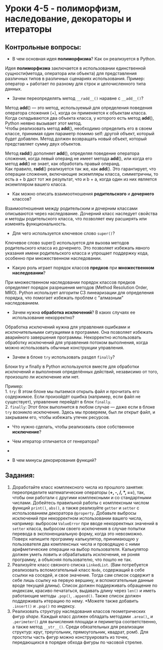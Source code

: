 # Уроки 4-5 - полиморфизм, наследование, декораторы и итераторы
## Контрольные вопросы:
- В чем основная идея __полиморфизма__? Как он реализуется в Python.

Идея __полиморфизма__ заключается в использовании единственной сущности(метода, оператора или объекта) для представления различных типов в различных сценариях использования.
Пример: оператор + работает по разному для строк и целочисленного типа данных.

- Зачем переопределять метод `__radd__()` наравне с 
`__add__()`?

Метод __add__() — это метод, используемый для определения поведения оператора сложения (+), когда он применяется к объектам класса. Когда складываются два объекта класса, у которого есть метод __add__(), Python неявно вызывает этот метод.
<br>Чтобы реализовать метод __add__(), необходимо определить его в своем классе, принимая один параметр помимо self: другой объект, который будет добавлен. Метод должен возвращать новый объект, который представляет сумму двух объектов.

Метод __radd__() дополняет __add__(), определяя поведение оператора сложения, когда левый операнд не имеет метода __add__(), или когда его метод __add__() не знает, как обработать правый операнд.
<br>Как правило, __radd__() реализуется так же, как __add__(). Это гарантирует, что операции сложения, включающие экземпляры класса, симметричны, то есть a + b даст тот же результат, что и b + a, когда один из них является экземпляром вашего класса.

- Как можно описать взаимоотношения 
__родительского__ и __дочернего__ классов?

Взаимоотношения между родительским и дочерним классами описываются через наследование. Дочерний класс наследует свойства и методы родительского класса, что позволяет ему расширять или изменять функциональность.

- Для чего используется ключевое 
слово `super()`?

Ключевое слово super() используется для вызова методов родительского класса из дочернего. Это позволяет избежать явного указания имени родительского класса и упрощает поддержку кода, особенно при множественном наследовании.

- Какую роль играет порядок классов __предков__
при __множественном наследовании__?

При множественном наследовании порядок классов предков определяет порядок разрешения методов (Method Resolution Order, MRO). Python использует алгоритм C3 линеаризации для определения порядка, что помогает избежать проблем с "алмазным" наследованием.

- Зачем нужна __обработка исключений__? В каких 
случаях ее использование некорректно?

Обработка исключений нужна для управления ошибками и исключительными ситуациями в программе. Она позволяет избежать аварийного завершения программы. Некорректно использовать обработку исключений для управления потоком выполнения, когда можно использовать обычные конструкции управления.

- Зачем в блоке `try` использовать раздел
`finally`?

Блоки try и finally в Python используются вместе для обработки исключений и выполнения определённых действий, независимо от того, произошло ли исключение или нет. 

Пример:
<br> 1. `try`: В этом блоке мы пытаемся открыть файл и прочитать его содержимое. Если произойдёт ошибка (например, если файл не существует), управление перейдёт в блок `finally`.
<br>2. `finally`: Этот блок выполнится в любом случае — даже если в блоке `try` возникло исключение. Здесь мы проверяем, был ли открыт файл, и закрываем его, чтобы избежать утечек ресурсов.

- Что нужно сделать, чтобы реализовать 
свое собственное __исключение__?

- Чем итератор отличается от генератора?
- 
- В чем минусы декорирования функций?


## Задания:
1) Доработайте класс комплексного числа из прошлого 
занятия: переопределите математические 
операторы (__+, -, /, *, ==__), так, чтобы они
работали с другими комплексными и со стандартными
числами. Добейтесь правильной работы с комплексным 
числом функций `print()`, `abs()`, а также
реализуйте `getter` и `setter` 
с использованием декоратора `@property`. Добавьте 
выбросы исключений при некорректном использовании 
вашего числа, например: выбросом `ValueError` при вводе 
некорректных значений в `setter` класса, выбросом своего исключения в 
случае попытки перевода в экспоненциальную 
форму, когда это невозможно. Поверх напишите программу 
калькулятор, принимающую у пользователя два комплексных
числа и проводящую с ними арифметические операции на
выбор пользователя. Калькулятор должен уметь ловить и 
обрабатывать исключения, не роняя программу,
а объясняя пользователю, что пошло не так.
2) Реализуйте класс связного списка `LinkedList`. 
(Вам потребуется реализовать вспомогательный класс `Node`,
содержащий в себе ссылки на соседей, и свое значение. Тогда
сам список содержит в себе лишь ссылку на первую вершину,
и вспомогательные данные вроде текущей длины). Список 
должен поддерживать обращение по индексам, красиво печататься,
выдавать длину через `len()` и иметь работающие методы
`.pop()`, `.append()`. Также список должен поддерживать
итерацию по нему. *Можете также добавить `.insert()` и 
`.pop()` по индексу.
3) Реализовать структуру наследования классов 
геометрических фигур *shape*. Каждый 
класс должен обладать методами `.area()`_ и 
`.perimeter()` для вычисления площади и 
периметра соответственно, а также метод `__str__()`. Среди обязательных для 
реализации структур: круг, треугольник, 
прямоугольник, квадрат, ромб. Для простоты часть фигур
можно конструировать из точек, 
передающихся в порядке обхода фигуры по 
часовой стрелке.

